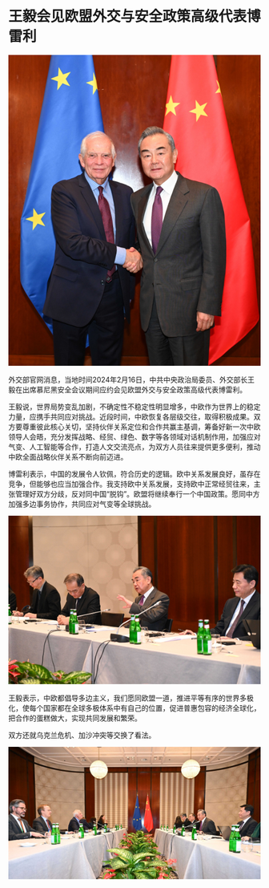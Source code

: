 # 王毅会见欧盟外交与安全政策高级代表博雷利

![e721ad952363cffd072e1a990eba213b.jpg](https://raw.githubusercontent.com/qqhsx/qqnews_image/main/2024/02/17/王毅会见欧盟外交与安全政策高级代表博雷利/e721ad952363cffd072e1a990eba213b.jpg)

外交部官网消息，当地时间2024年2月16日，中共中央政治局委员、外交部长王毅在出席慕尼黑安全会议期间应约会见欧盟外交与安全政策高级代表博雷利。

王毅说，世界局势变乱加剧，不确定性不稳定性明显增多，中欧作为世界上的稳定力量，应携手共同应对挑战。近段时间，中欧恢复各层级交往，取得积极成果。双方要尊重彼此核心关切，坚持伙伴关系定位和合作共赢主基调，筹备好新一次中欧领导人会晤，充分发挥战略、经贸、绿色、数字等各领域对话机制作用，加强应对气变、人工智能等合作，打造人文交流亮点，为双方人员往来提供更多便利，推动中欧全面战略伙伴关系不断向前迈进。

博雷利表示，中国的发展令人钦佩，符合历史的逻辑。欧中关系发展良好，虽存在竞争，但能够也应当加强合作。我支持欧中关系发展，支持欧中正常经贸往来，主张管理好双方分歧，反对同中国“脱钩”。欧盟将继续奉行一个中国政策。愿同中方加强多边事务协作，共同应对气变等全球挑战。

![dd9fb7aa693a2a9a00868c1907462e65.jpg](https://raw.githubusercontent.com/qqhsx/qqnews_image/main/2024/02/17/王毅会见欧盟外交与安全政策高级代表博雷利/dd9fb7aa693a2a9a00868c1907462e65.jpg)

王毅表示，中欧都倡导多边主义，我们愿同欧盟一道，推进平等有序的世界多极化，使每个国家都在全球多极体系中有自己的位置，促进普惠包容的经济全球化，把合作的蛋糕做大，实现共同发展和繁荣。

双方还就乌克兰危机、加沙冲突等交换了看法。

![7154b52d640a72c202a515694543e703.jpg](https://raw.githubusercontent.com/qqhsx/qqnews_image/main/2024/02/17/王毅会见欧盟外交与安全政策高级代表博雷利/7154b52d640a72c202a515694543e703.jpg)

